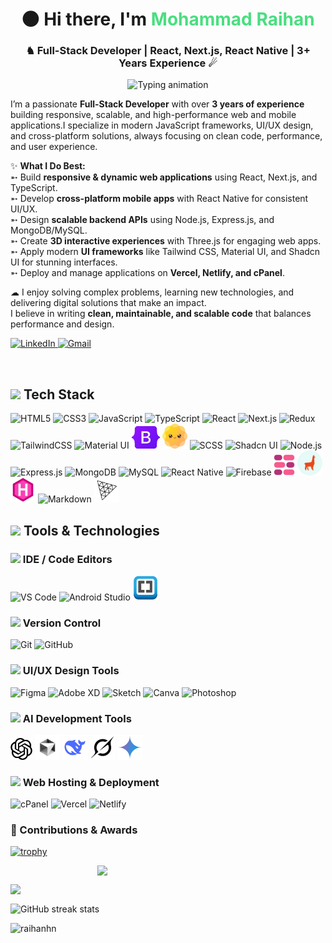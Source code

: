 <h1 align="center">🌑 Hi there, I'm <span style="color:#4ade80;">Mohammad Raihan</span></h1>
<h3 align="center">♞ Full-Stack Developer | React, Next.js, React Native | 3+ Years Experience ☄</h3>
<p align="center">
  <img src="https://readme-typing-svg.herokuapp.com?font=Fira+Code&size=22&pause=1000&color=21AFF0&center=true&vCenter=true&width=600&lines=I+build+modern+web+%26+mobile+apps;Passionate+about+UI%2FUX+and+performance;Always+learning+new+technologies;Turning+ideas+into+reality+with+code" alt="Typing animation" />
</p>

I’m a passionate **Full-Stack Developer** with over **3 years of experience** building responsive, scalable, and high-performance web and mobile applications.I specialize in modern JavaScript frameworks, UI/UX design, and cross-platform solutions, always focusing on clean code, performance, and user experience.  

✨ **What I Do Best:**  
➵ Build **responsive & dynamic web applications** using React, Next.js, and TypeScript.  
➵ Develop **cross-platform mobile apps** with React Native for consistent UI/UX.  
➵ Design **scalable backend APIs** using Node.js, Express.js, and MongoDB/MySQL.  
➵ Create **3D interactive experiences** with Three.js for engaging web apps.  
➵ Apply modern **UI frameworks** like Tailwind CSS, Material UI, and Shadcn UI for stunning interfaces.  
➵ Deploy and manage applications on **Vercel, Netlify, and cPanel**.  

☁ I enjoy solving complex problems, learning new technologies, and delivering digital solutions that make an impact.  
I believe in writing **clean, maintainable, and scalable code** that balances performance and design.  

<p align="left">
  <a href="https://www.linkedin.com/in/raihan20" target="_blank">
    <img src="https://img.shields.io/badge/LinkedIn-Connect-0A66C2?style=for-the-badge&logo=linkedin&logoColor=white&labelColor=rgba(10,102,194,0.8)" alt="LinkedIn"/>
  </a>
  <a href="mailto:raihanhn20@gmail.com">
    <img src="https://img.shields.io/badge/Gmail-Contact-D14836?style=for-the-badge&logo=gmail&logoColor=white&labelColor=rgba(209,72,54,0.8)" alt="Gmail"/>
  </a>
</p>
<img src="https://raw.githubusercontent.com/andreasbm/readme/master/assets/lines/rainbow.png" width="100%" height="2px">

## <img src="https://cdn.jsdelivr.net/gh/devicons/devicon@latest/icons/argocd/argocd-original.svg" width="30"/> Tech Stack
<p align="left">
  
  <img src="https://cdn.jsdelivr.net/gh/devicons/devicon/icons/html5/html5-original.svg" width="40" title="HTML5"/>
  <img src="https://cdn.jsdelivr.net/gh/devicons/devicon/icons/css3/css3-original.svg" width="40" title="CSS3"/>
  <img src="https://cdn.jsdelivr.net/gh/devicons/devicon/icons/javascript/javascript-original.svg" width="40" title="JavaScript"/>
  <img src="https://cdn.jsdelivr.net/gh/devicons/devicon/icons/typescript/typescript-original.svg" width="40" title="TypeScript"/>
  <img src="https://cdn.jsdelivr.net/gh/devicons/devicon/icons/react/react-original.svg" width="40" title="React"/>
  <img src="https://cdn.jsdelivr.net/gh/devicons/devicon/icons/nextjs/nextjs-original.svg" width="40" title="Next.js"/>
  <img src="https://cdn.jsdelivr.net/gh/devicons/devicon/icons/redux/redux-original.svg" width="40" title="Redux"/>
  <img src="https://www.vectorlogo.zone/logos/tailwindcss/tailwindcss-icon.svg" width="40" title="TailwindCSS"/>
  <img src="https://cdn.jsdelivr.net/gh/devicons/devicon/icons/materialui/materialui-original.svg" width="40" title="Material UI"/>
  <img src="https://raw.githubusercontent.com/raihanhn/raihanhn/main/assets/bootstrap.png" width="45" title="Bootstrap"/>
  <img src="https://raw.githubusercontent.com/raihanhn/raihanhn/main/assets/daisyui.png" width="40" title="DaisyUI"/>
  <img src="https://cdn.jsdelivr.net/gh/devicons/devicon/icons/sass/sass-original.svg" width="40" title="SCSS"/>
  <img src="https://ui.shadcn.com/favicon.ico" width="36" title="Shadcn UI"/>
  <img src="https://cdn.jsdelivr.net/gh/devicons/devicon/icons/nodejs/nodejs-original.svg" width="40" title="Node.js"/>
  <img src="https://cdn.jsdelivr.net/gh/devicons/devicon/icons/express/express-original.svg" width="40" title="Express.js"/>
  <img src="https://cdn.jsdelivr.net/gh/devicons/devicon/icons/mongodb/mongodb-original.svg" width="40" title="MongoDB"/>
  <img src="https://cdn.jsdelivr.net/gh/devicons/devicon/icons/mysql/mysql-original.svg" width="40" title="MySQL"/>
  <img src="https://cdn.jsdelivr.net/gh/devicons/devicon/icons/react/react-original.svg" width="40" title="React Native"/>
  <img src="https://cdn.jsdelivr.net/gh/devicons/devicon/icons/firebase/firebase-plain.svg" width="40" title="Firebase"/>
  <img src="https://raw.githubusercontent.com/raihanhn/raihanhn/main/assets/reactbricks.png" width="34" title="ReactBricks"/>
  <img src="https://raw.githubusercontent.com/raihanhn/raihanhn/main/assets/tinacms.png" width="40" title="TinaCMS"/>
  <img src="https://raw.githubusercontent.com/raihanhn/raihanhn/main/assets/hugo.png" width="40" title="Hugo"/>
  <img src="https://cdn.jsdelivr.net/gh/devicons/devicon/icons/markdown/markdown-original.svg" width="40" title="Markdown"/>
  <img src="https://raw.githubusercontent.com/raihanhn/raihanhn/main/assets/threejs.png" width="40" title="Three.js"/>
  
</p>

## <img src="https://cdn.jsdelivr.net/gh/devicons/devicon@latest/icons/bazel/bazel-original.svg" width="30"/> Tools & Technologies

### <img src="https://cdn.jsdelivr.net/gh/devicons/devicon@latest/icons/maven/maven-original.svg" width="15"/> IDE / Code Editors
<p align="left">
<img src="https://cdn.jsdelivr.net/gh/devicons/devicon/icons/vscode/vscode-original.svg" width="40" title="VS Code"/>
<img src="https://cdn.jsdelivr.net/gh/devicons/devicon/icons/android/android-original.svg" width="40" title="Android Studio"/>
<img src="https://raw.githubusercontent.com/raihanhn/raihanhn/main/assets/brackets.png" width="40" title="Brackets"/>
</p>

### <img src="https://cdn.jsdelivr.net/gh/devicons/devicon@latest/icons/maven/maven-original.svg" width="15"/> Version Control
<p align="left">
<img src="https://cdn.jsdelivr.net/gh/devicons/devicon/icons/git/git-original.svg" width="40" title="Git"/>
<img src="https://cdn.jsdelivr.net/gh/devicons/devicon/icons/github/github-original.svg" width="40" title="GitHub"/>
</p>

### <img src="https://cdn.jsdelivr.net/gh/devicons/devicon@latest/icons/maven/maven-original.svg" width="15"/> UI/UX Design Tools
<p align="left">
  <img src="https://cdn.jsdelivr.net/gh/devicons/devicon/icons/figma/figma-original.svg" width="35" title="Figma"/>
  <img src="https://cdn.jsdelivr.net/gh/devicons/devicon/icons/xd/xd-original.svg" width="35" title="Adobe XD"/>
  <img src="https://cdn.jsdelivr.net/gh/devicons/devicon/icons/sketch/sketch-original.svg" width="35" title="Sketch"/>
  <img src="https://cdn.jsdelivr.net/gh/devicons/devicon/icons/canva/canva-original.svg" width="35" title="Canva"/>
  <img src="https://cdn.jsdelivr.net/gh/devicons/devicon/icons/photoshop/photoshop-original.svg" width="35" title="Photoshop"/>
</p>

### <img src="https://cdn.jsdelivr.net/gh/devicons/devicon@latest/icons/maven/maven-original.svg" width="15"/> AI Development Tools
<p align="left">
 <img src="https://raw.githubusercontent.com/raihanhn/raihanhn/main/assets/chatgpt.png" width="35" title="Chatgpt"/>
 <img src="https://raw.githubusercontent.com/raihanhn/raihanhn/main/assets/cursor.png" width="40" title="CursorAI"/>
 <img src="https://raw.githubusercontent.com/raihanhn/raihanhn/main/assets/deepseek.png" width="40" title="Deepseek"/>
 <img src="https://raw.githubusercontent.com/raihanhn/raihanhn/main/assets/grok.png" width="40" title="Gork"/>
 <img src="https://raw.githubusercontent.com/raihanhn/raihanhn/main/assets/gemini.png" width="40" title="Gemini"/>
</p>


### <img src="https://cdn.jsdelivr.net/gh/devicons/devicon@latest/icons/maven/maven-original.svg" width="15"/> Web Hosting & Deployment
<p align="left">
 <img src="https://cdn.jsdelivr.net/gh/devicons/devicon/icons/cpanel/cpanel-original.svg" width="40" title="cPanel"/>
 <img src="https://cdn.jsdelivr.net/gh/devicons/devicon/icons/vercel/vercel-original.svg" width="35" title="Vercel"/>
 <img src="https://cdn.jsdelivr.net/gh/devicons/devicon/icons/netlify/netlify-original.svg" width="40" title="Netlify"/>
</p>

### 🏅 Contributions & Awards
[![trophy](https://github-profile-trophy.vercel.app/?username=Raihanhn)](https://github.com/ryo-ma/github-profile-trophy)


<p align="center" style="display: flex; justify-content: center; gap: 20 px;">
  <img src="https://github-readme-stats.vercel.app/api?username=Raihanhn&show_icons=true&theme=dark&bg_color=0d1117&title_color=58a6ff&icon_color=58a6ff&text_color=c9d1d9" 
       width="45%" 
       style="vertical-align: top;" />

  <img src="https://github-readme-stats.vercel.app/api/top-langs/?username=Raihanhn&theme=dark&bg_color=0d1117&title_color=58a6ff&text_color=c9d1d9" 
       width="45%" 
       style="vertical-align: top;" />
</p>

![GitHub streak stats](https://github-readme-streak-stats.herokuapp.com/?user=Raihanhn&theme=dark&background=0d1117&ring=58a6ff&fire=ff4500&currStreakLabel=58a6ff&sideNums=c9d1d9&currStreakNum=58a6ff&sideLabels=ffffff&dates=8b949e)










<p align="left"> <img src="https://komarev.com/ghpvc/?username=raihanhn&label=Profile%20views&color=0e75b6&style=flat" alt="raihanhn" /> </p>
